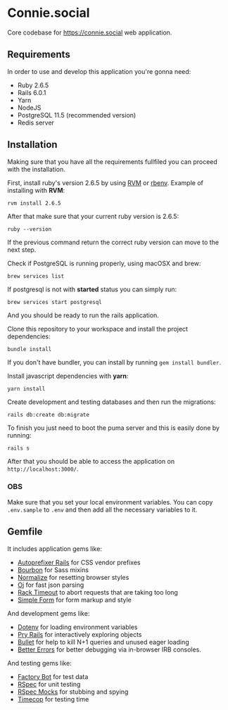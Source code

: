 # Connie.social

Core codebase for https://connie.social web application.

## Requirements

In order to use and develop this application you're gonna need:

* Ruby 2.6.5
* Rails 6.0.1
* Yarn
* NodeJS
* PostgreSQL 11.5 (recommended version)
* Redis server

## Installation

Making sure that you have all the requirements fullfiled you can proceed with the installation.

First, install ruby's version 2.6.5 by using [RVM](https://rvm.io/rvm/install) or [rbenv](https://github.com/rbenv/rbenv). Example of installing with **RVM**:

```shell
rvm install 2.6.5
```

After that make sure that your current ruby version is 2.6.5:

```
ruby --version
```

If the previous command return the correct ruby version can move to the next step.

Check if PostgreSQL is running properly, using macOSX and brew:

```
brew services list
```

If postgresql is not with **started** status you can simply run:

```
brew services start postgresql
```

And you should be ready to run the rails application.

Clone this repository to your workspace and install the project dependencies:

```
bundle install
```

If you don't have bundler, you can install by running `gem install bundler`.

Install javascript dependencies with **yarn**:

```
yarn install
```

Create development and testing databases and then run the migrations:

```
rails db:create db:migrate
```

To finish you just need to boot the puma server and this is easily done by running:

```
rails s
```

After that you should be able to access the application on `http://localhost:3000/`.


### OBS

Make sure that you set your local environment variables. You can copy `.env.sample` to `.env` and then
add all the necessary variables to it.


## Gemfile

It includes application gems like:

* [Autoprefixer Rails](https://github.com/ai/autoprefixer-rails) for CSS vendor prefixes
* [Bourbon](https://github.com/thoughtbot/bourbon) for Sass mixins
* [Normalize](https://necolas.github.io/normalize.css/) for resetting browser styles
* [Oj](http://www.ohler.com/oj/) for fast json parsing
* [Rack Timeout](https://github.com/heroku/rack-timeout) to abort requests that are taking too long
* [Simple Form](https://github.com/plataformatec/simple_form) for form markup and style

And development gems like:

* [Dotenv](https://github.com/bkeepers/dotenv) for loading environment variables
* [Pry Rails](https://github.com/rweng/pry-rails) for interactively exploring objects
* [Bullet](https://github.com/flyerhzm/bullet) for help to kill N+1 queries and unused eager loading
* [Better Errors](https://github.com/BetterErrors/better_errors) for better debugging via in-browser IRB consoles.

And testing gems like:

* [Factory Bot](https://github.com/thoughtbot/factory_bot) for test data
* [RSpec](https://github.com/rspec/rspec) for unit testing
* [RSpec Mocks](https://github.com/rspec/rspec-mocks) for stubbing and spying
* [Timecop](https://github.com/travisjeffery/timecop) for testing time

